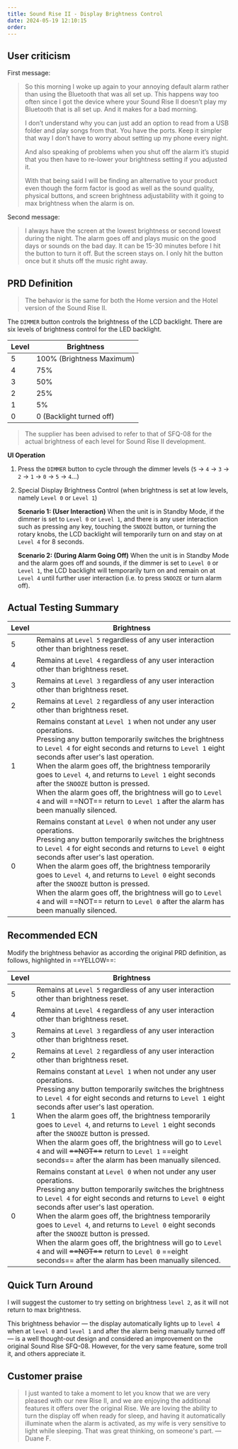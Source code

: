 ```yaml
---
title: Sound Rise II - Display Brightness Control
date: 2024-05-19 12:10:15
order:
---
```


## User criticism

First message:

> So this morning I woke up again to your annoying default alarm rather than using the Bluetooth that was all set up. This happens way too often since I got the device where your Sound Rise II doesn’t play my Bluetooth that is all set up. And it makes for a bad morning.
>
> I don’t understand why you can just add an option to read from a USB folder and play songs from that. You have the ports. Keep it simpler that way I don’t have to worry about setting up my phone every night.
>
> And also speaking of problems when you shut off the alarm it’s stupid that you then have to re-lower your brightness setting if you adjusted it.
>
> With that being said I will be finding an alternative to your product even though the form factor is good as well as the sound quality, physical buttons, and screen brightness adjustability with it going to max brightness when the alarm is on.

Second message:

> I always have the screen at the lowest brightness or second lowest during the night. The alarm goes off and plays music on the good days or sounds on the bad day. It can be 15-30 minutes before I hit the button to turn it off. But the screen stays on. I only hit the button once but it shuts off the music right away.

## PRD Definition

> The behavior is the same for both the Home version and the Hotel version of the Sound Rise II.

The `DIMMER` button controls the brightness of the LCD backlight. There are six levels of brightness control for the LED backlight.

| Level | Brightness                |
| ----- | ------------------------- |
| 5     | 100% (Brightness Maximum) |
| 4     | 75%                       |
| 3     | 50%                       |
| 2     | 25%                       |
| 1     | 5%                        |
| 0     | 0 (Backlight turned off)  |

> The supplier has been advised to refer to that of SFQ-08 for the actual brightness of each level for Sound Rise II development.

**UI Operation**

1. Press the `DIMMER` button to cycle through the dimmer levels (`5` → `4` → `3` → `2` → `1` → `0` → `5` → `4`...)
2. Special Display Brightness Control (when brightness is set at low levels, namely `Level 0` or `Level 1`)

   **Scenario 1: (User Interaction)**
   When the unit is in Standby Mode, if the dimmer is set to `Level 0` or `Level 1`, and there is any user interaction such as pressing any key, touching the `SNOOZE` button, or turning the rotary knobs, the LCD backlight will temporarily turn on and stay on at `Level 4` for 8 seconds.

   **Scenario 2: (During Alarm Going Off)**
   When the unit is in Standby Mode and the alarm goes off and sounds, if the dimmer is set to `Level 0` or `Level 1`, the LCD backlight will temporarily turn on and remain on at `Level 4` until further user interaction (i.e. to press `SNOOZE` or turn alarm off).

## Actual Testing Summary

| Level | Brightness                                                                                                                                                                                                                                                                                                                                                                                                                                                                                                                                   |
| ----- | -------------------------------------------------------------------------------------------------------------------------------------------------------------------------------------------------------------------------------------------------------------------------------------------------------------------------------------------------------------------------------------------------------------------------------------------------------------------------------------------------------------------------------------------- |
| 5     | Remains at `Level 5` regardless of any user interaction other than brightness reset.                                                                                                                                                                                                                                                                                                                                                                                                                                                         |
| 4     | Remains at `Level 4` regardless of any user interaction other than brightness reset.                                                                                                                                                                                                                                                                                                                                                                                                                                                         |
| 3     | Remains at `Level 3` regardless of any user interaction other than brightness reset.                                                                                                                                                                                                                                                                                                                                                                                                                                                         |
| 2     | Remains at `Level 2` regardless of any user interaction other than brightness reset.                                                                                                                                                                                                                                                                                                                                                                                                                                                         |
| 1     | Remains constant at `Level 1` when not under any user operations. </br> Pressing any button temporarily switches the brightness to `Level 4` for eight seconds and returns to `Level 1` eight seconds after user's last operation.</br>When the alarm goes off, the brightness temporarily goes to `Level 4`, and returns to `Level 1` eight seconds after the `SNOOZE` button is pressed.</br>When the alarm goes off, the brightness will go to `Level 4` and will ==NOT== return to `Level 1` after the alarm has been manually silenced. |
| 0     | Remains constant at `Level 0` when not under any user operations. </br>Pressing any button temporarily switches the brightness to `Level 4` for eight seconds and returns to `Level 0` eight seconds after user's last operation.</br>When the alarm goes off, the brightness temporarily goes to `Level 4`, and returns to `Level 0` eight seconds after the `SNOOZE` button is pressed.</br>When the alarm goes off, the brightness will go to `Level 4` and will ==NOT== return to `Level 0` after the alarm has been manually silenced.  |

## Recommended ECN

Modify the brightness behavior as according the original PRD definition, as follows, highlighted in ==YELLOW==:

| Level | Brightness                                                                                                                                                                                                                                                                                                                                                                                                                                                                                                                                                         |
| ----- | ------------------------------------------------------------------------------------------------------------------------------------------------------------------------------------------------------------------------------------------------------------------------------------------------------------------------------------------------------------------------------------------------------------------------------------------------------------------------------------------------------------------------------------------------------------------ |
| 5     | Remains at `Level 5` regardless of any user interaction other than brightness reset.                                                                                                                                                                                                                                                                                                                                                                                                                                                                               |
| 4     | Remains at `Level 4` regardless of any user interaction other than brightness reset.                                                                                                                                                                                                                                                                                                                                                                                                                                                                               |
| 3     | Remains at `Level 3` regardless of any user interaction other than brightness reset.                                                                                                                                                                                                                                                                                                                                                                                                                                                                               |
| 2     | Remains at `Level 2` regardless of any user interaction other than brightness reset.                                                                                                                                                                                                                                                                                                                                                                                                                                                                               |
| 1     | Remains constant at `Level 1` when not under any user operations. </br> Pressing any button temporarily switches the brightness to `Level 4` for eight seconds and returns to `Level 1` eight seconds after user's last operation.</br>When the alarm goes off, the brightness temporarily goes to `Level 4`, and returns to `Level 1` eight seconds after the `SNOOZE` button is pressed.</br>When the alarm goes off, the brightness will go to `Level 4` and will ~~==NOT==~~ return to `Level 1` ==eight seconds== after the alarm has been manually silenced. |
| 0     | Remains constant at `Level 0` when not under any user operations. </br>Pressing any button temporarily switches the brightness to `Level 4` for eight seconds and returns to `Level 0` eight seconds after user's last operation.</br>When the alarm goes off, the brightness temporarily goes to `Level 4`, and returns to `Level 0` eight seconds after the `SNOOZE` button is pressed.</br>When the alarm goes off, the brightness will go to `Level 4` and will ~~==NOT==~~ return to `Level 0` ==eight seconds== after the alarm has been manually silenced.  |

## Quick Turn Around

I will suggest the customer to try setting on brightness `level 2`, as it will not return to max brightness.

This brightness behavior — the display automatically lights up to `level 4` when at `level 0` and `level 1` and after the alarm being manually turned off — is a well thought-out design and considered an improvement on the original Sound Rise SFQ-08. However, for the very same feature, some troll it, and others appreciate it.

## Customer praise

> I just wanted to take a moment to let you know that we are very pleased with our new Rise II, and we are enjoying the additional features it offers over the original Rise. We are loving the ability to turn the display off when ready for sleep, and having it automatically illuminate when the alarm is activated, as my wife is very sensitive to light while sleeping. That was great thinking, on someone's part. —Duane F.

